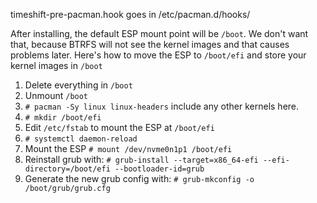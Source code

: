 timeshift-pre-pacman.hook goes in /etc/pacman.d/hooks/

After installing, the default ESP mount point will be `/boot`. We don't want that, because BTRFS will not see the kernel images and that causes problems later. Here's how to move the ESP to `/boot/efi` and store your kernel images in `/boot`

1. Delete everything in `/boot`
2. Unmount `/boot`
3. `# pacman -Sy linux linux-headers` include any other kernels here.
4. `# mkdir /boot/efi`
5. Edit `/etc/fstab` to mount the ESP at `/boot/efi`
6. `# systemctl daemon-reload`
7. Mount the ESP `# mount /dev/nvme0n1p1 /boot/efi`
8. Reinstall grub with: `# grub-install --target=x86_64-efi --efi-directory=/boot/efi --bootloader-id=grub`
9. Generate the new grub config with: `# grub-mkconfig -o /boot/grub/grub.cfg`

